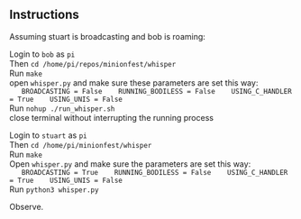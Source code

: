 ## Instructions

Assuming stuart is broadcasting and bob is roaming:   

Login to `bob` as `pi`   
Then `cd /home/pi/repos/minionfest/whisper`   
Run `make`   
open `whisper.py` and  make sure these parameters are set this way:   
	```   
	BROADCASTING = False   
	RUNNING_BODILESS = False   
	USING_C_HANDLER = True   
	USING_UNIS = False      
	```   
Run `nohup ./run_whisper.sh`   
close terminal without interrupting the running process   

Login to `stuart` as `pi`   
Then `cd /home/pi/minionfest/whisper`   
Run `make`   
Open `whisper.py` and make sure the parameters are set this way:   
	```   
	BROADCASTING = True   
	RUNNING_BODILESS = False   
	USING_C_HANDLER = True   
	USING_UNIS = False   
	```   
Run `python3 whisper.py`   

Observe.
